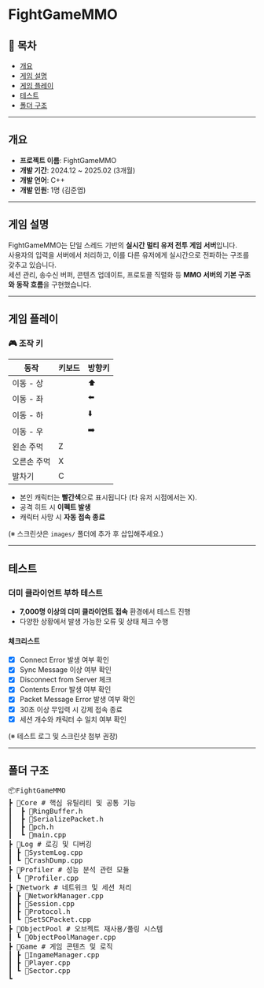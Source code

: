 # FightGameMMO

## 📌 목차
- [개요](#개요)
- [게임 설명](#게임-설명)
- [게임 플레이](#게임-플레이)
- [테스트](#테스트)
- [폴더 구조](#폴더-구조)

---

## 개요
- **프로젝트 이름**: FightGameMMO  
- **개발 기간**: 2024.12 ~ 2025.02 (3개월)  
- **개발 언어**: C++  
- **개발 인원**: 1명 (김준엽)

---

## 게임 설명
FightGameMMO는 단일 스레드 기반의 **실시간 멀티 유저 전투 게임 서버**입니다.  
사용자의 입력을 서버에서 처리하고, 이를 다른 유저에게 실시간으로 전파하는 구조를 갖추고 있습니다.  
세션 관리, 송수신 버퍼, 콘텐츠 업데이트, 프로토콜 직렬화 등 **MMO 서버의 기본 구조와 동작 흐름**을 구현했습니다.

---

## 게임 플레이

### 🎮 조작 키
| 동작         | 키보드 | 방향키 |
|--------------|--------|--------|
| 이동 - 상     |        | ⬆️     |
| 이동 - 좌     |        | ⬅️     |
| 이동 - 하     |        | ⬇️     |
| 이동 - 우     |        | ➡️     |
| 왼손 주먹     | Z      |        |
| 오른손 주먹   | X      |        |
| 발차기        | C      |        |

- 본인 캐릭터는 **빨간색**으로 표시됩니다 (타 유저 시점에서는 X).
- 공격 히트 시 **이펙트 발생**
- 캐릭터 사망 시 **자동 접속 종료**

(※ 스크린샷은 `images/` 폴더에 추가 후 삽입해주세요.)

---

## 테스트

### 더미 클라이언트 부하 테스트
- **7,000명 이상의 더미 클라이언트 접속** 환경에서 테스트 진행
- 다양한 상황에서 발생 가능한 오류 및 상태 체크 수행

#### 체크리스트
- [x] Connect Error 발생 여부 확인
- [x] Sync Message 이상 여부 확인
- [x] Disconnect from Server 체크
- [x] Contents Error 발생 여부 확인
- [x] Packet Message Error 발생 여부 확인
- [x] 30초 이상 무입력 시 강제 접속 종료
- [x] 세션 개수와 캐릭터 수 일치 여부 확인

(※ 테스트 로그 및 스크린샷 첨부 권장)

---

## 폴더 구조

<pre>
📦FightGameMMO 
┣ 📂Core # 핵심 유틸리티 및 공통 기능
┃  ┣ 📜RingBuffer.h
┃  ┣ 📜SerializePacket.h
┃  ┣ 📜pch.h
┃  ┗ 📜main.cpp
┣ 📂Log # 로깅 및 디버깅
┃ ┣ 📜SystemLog.cpp
┃ ┗ 📜CrashDump.cpp
┣ 📂Profiler # 성능 분석 관련 모듈
┃ ┗ 📜Profiler.cpp
┣ 📂Network # 네트워크 및 세션 처리
┃ ┣ 📜NetworkManager.cpp
┃ ┣ 📜Session.cpp
┃ ┣ 📜Protocol.h
┃ ┗ 📜SetSCPacket.cpp
┣ 📂ObjectPool # 오브젝트 재사용/풀링 시스템
┃ ┗ 📜ObjectPoolManager.cpp
┣ 📂Game # 게임 콘텐츠 및 로직
┃ ┣ 📜IngameManager.cpp
┃ ┣ 📜Player.cpp
┃ ┗ 📜Sector.cpp
┗
</pre>
